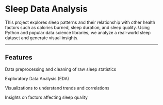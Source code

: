 # Sleep Data Analysis

This project explores sleep patterns and their relationship with other health factors such as calories burned, sleep duration, and sleep quality. Using Python and popular data science libraries, we analyze a real-world sleep dataset and generate visual insights.


---

## Features

Data preprocessing and cleaning of raw sleep statistics

Exploratory Data Analysis (EDA)

Visualizations to understand trends and correlations

Insights on factors affecting sleep quality

